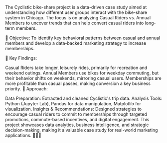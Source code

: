 The Cyclistic bike-share project is a data-driven case study aimed at understanding how different user groups interact with the bike-share system in Chicago. The focus is on analyzing Casual Riders vs. Annual Members to uncover trends that can help convert casual riders into long-term members.

🔹 Objective:
To identify key behavioral patterns between casual and annual members and develop a data-backed marketing strategy to increase memberships.

🔹 Key Findings:

Casual Riders take longer, leisurely rides, primarily for recreation and weekend outings.
Annual Members use bikes for weekday commuting, but their behavior shifts on weekends, mirroring casual users.
Memberships are more profitable than casual passes, making conversion a key business priority.
🔹 Approach:

Data Preparation: Extracted and cleaned Cyclistic's trip data.
Analysis Tools: Python (Jupyter Lab), Pandas for data manipulation, Matplotlib for visualization.
Insights & Recommendations: Designed strategies to encourage casual riders to commit to memberships through targeted promotions, commute-based incentives, and digital engagement.
This project showcases data analytics, business intelligence, and strategic decision-making, making it a valuable case study for real-world marketing applications. 🚴‍♂️💡
